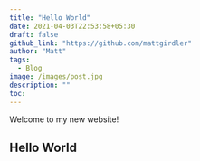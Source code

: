 ```yaml
---
title: "Hello World"
date: 2021-04-03T22:53:58+05:30
draft: false
github_link: "https://github.com/mattgirdler"
author: "Matt"
tags:
  - Blog
image: /images/post.jpg
description: ""
toc: 
---
```


Welcome to my new website!

## Hello World
